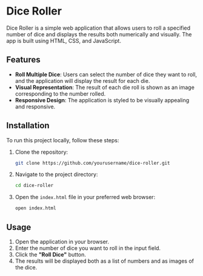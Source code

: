 # Dice Roller

Dice Roller is a simple web application that allows users to roll a specified number of dice and displays the results both numerically and visually. The app is built using HTML, CSS, and JavaScript.

## Features

- **Roll Multiple Dice**: Users can select the number of dice they want to roll, and the application will display the result for each die.
- **Visual Representation**: The result of each die roll is shown as an image corresponding to the number rolled.
- **Responsive Design**: The application is styled to be visually appealing and responsive.

## Installation

To run this project locally, follow these steps:

1. Clone the repository:
   ```bash
   git clone https://github.com/yourusername/dice-roller.git
   ```
2. Navigate to the project directory:
   ```bash
   cd dice-roller
   ```
3. Open the `index.html` file in your preferred web browser:
   ```bash
   open index.html
   ```

## Usage

1. Open the application in your browser.
2. Enter the number of dice you want to roll in the input field.
3. Click the **"Roll Dice"** button.
4. The results will be displayed both as a list of numbers and as images of the dice.
